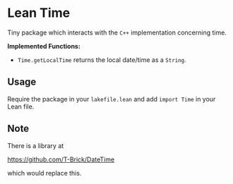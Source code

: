 # Lean Time

Tiny package which interacts with the `C++` implementation concerning time.

**Implemented Functions:**

- `Time.getLocalTime` returns the local date/time as a `String`.

## Usage

Require the package in your `lakefile.lean` and add `import Time` in your Lean file.

## Note
There is a library at

https://github.com/T-Brick/DateTime

which would replace this.